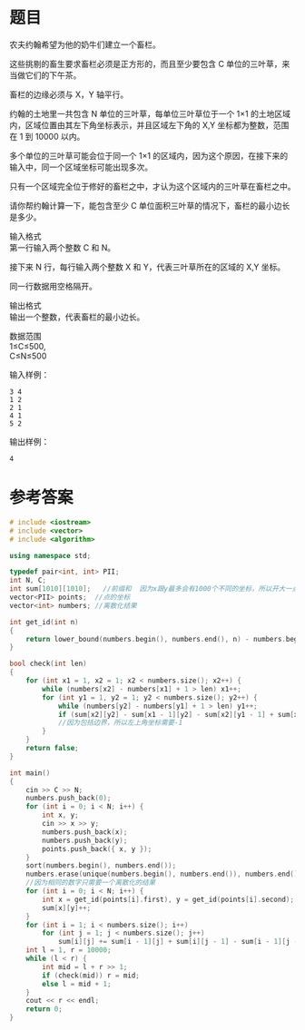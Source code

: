 # 题目
农夫约翰希望为他的奶牛们建立一个畜栏。

这些挑剔的畜生要求畜栏必须是正方形的，而且至少要包含 C 单位的三叶草，来当做它们的下午茶。

畜栏的边缘必须与 X，Y 轴平行。

约翰的土地里一共包含 N 单位的三叶草，每单位三叶草位于一个 1×1 的土地区域内，区域位置由其左下角坐标表示，并且区域左下角的 X,Y 坐标都为整数，范围在 1 到 10000 以内。

多个单位的三叶草可能会位于同一个 1×1 的区域内，因为这个原因，在接下来的输入中，同一个区域坐标可能出现多次。

只有一个区域完全位于修好的畜栏之中，才认为这个区域内的三叶草在畜栏之中。

请你帮约翰计算一下，能包含至少 C 单位面积三叶草的情况下，畜栏的最小边长是多少。

输入格式<br>
第一行输入两个整数 C 和 N。

接下来 N 行，每行输入两个整数 X 和 Y，代表三叶草所在的区域的 X,Y 坐标。

同一行数据用空格隔开。

输出格式<br>
输出一个整数，代表畜栏的最小边长。

数据范围<br>
1≤C≤500,<br>
C≤N≤500

输入样例：
```
3 4
1 2
2 1
4 1
5 2
```
输出样例：
```
4
```
# 参考答案
```c++
# include <iostream>
# include <vector>
# include <algorithm>

using namespace std;

typedef pair<int, int> PII;
int N, C;
int sum[1010][1010];   //前缀和  因为x跟y最多会有1000个不同的坐标，所以开大一点避免溢出
vector<PII> points;  //点的坐标
vector<int> numbers; //离散化结果

int get_id(int n)
{
    return lower_bound(numbers.begin(), numbers.end(), n) - numbers.begin();
}

bool check(int len)
{
    for (int x1 = 1, x2 = 1; x2 < numbers.size(); x2++) {
        while (numbers[x2] - numbers[x1] + 1 > len) x1++;
        for (int y1 = 1, y2 = 1; y2 < numbers.size(); y2++) {
            while (numbers[y2] - numbers[y1] + 1 > len) y1++;
            if (sum[x2][y2] - sum[x1 - 1][y2] - sum[x2][y1 - 1] + sum[x1 - 1][y1 - 1] >= C) return true;
            //因为包括边界，所以左上角坐标需要-1
        }
    }
    return false;
}

int main()
{
    cin >> C >> N;
    numbers.push_back(0);
    for (int i = 0; i < N; i++) {
        int x, y;
        cin >> x >> y;
        numbers.push_back(x);
        numbers.push_back(y);
        points.push_back({ x, y });
    }
    sort(numbers.begin(), numbers.end());
    numbers.erase(unique(numbers.begin(), numbers.end()), numbers.end());
    //因为相同的数字只需要一个离散化的结果
    for (int i = 0; i < N; i++) {
        int x = get_id(points[i].first), y = get_id(points[i].second);
        sum[x][y]++;
    }
    for (int i = 1; i < numbers.size(); i++)
        for (int j = 1; j < numbers.size(); j++)
            sum[i][j] += sum[i - 1][j] + sum[i][j - 1] - sum[i - 1][j - 1];
    int l = 1, r = 10000;
    while (l < r) {
        int mid = l + r >> 1;
        if (check(mid)) r = mid;
        else l = mid + 1;
    }
    cout << r << endl;
    return 0;
}
